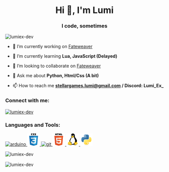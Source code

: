 <h1 align="center">Hi 👋, I'm Lumi</h1>
<h3 align="center">I code, sometimes</h3>

<p align="left"> <img src="https://komarev.com/ghpvc/?username=lumiex-dev&label=Profile%20views&color=0e75b6&style=flat" alt="lumiex-dev" /> </p>

- 🔭 I’m currently working on [Fateweaver](https://github.com/LumiEx-dev/Fateweaver)

- 🌱 I’m currently learning **Lua, JavaScript (Delayed)**

- 👯 I’m looking to collaborate on [Fateweaver](https://github.com/LumiEx-dev/Fateweaver)

- 💬 Ask me about **Python, Html/Css (A bit)**

- 📫 How to reach me **stellargames.lumi@gmail.com / Discord: Lumi_Ex_**

<h3 align="left">Connect with me:</h3>
<p align="left">
<a href="https://codepen.io/lumiex-dev" target="blank"><img align="center" src="https://raw.githubusercontent.com/rahuldkjain/github-profile-readme-generator/master/src/images/icons/Social/codepen.svg" alt="lumiex-dev" height="30" width="40" /></a>
</p>

<h3 align="left">Languages and Tools:</h3>
<p align="left"> <a href="https://www.arduino.cc/" target="_blank" rel="noreferrer"> <img src="https://cdn.worldvectorlogo.com/logos/arduino-1.svg" alt="arduino" width="40" height="40"/> </a> <a href="https://www.w3schools.com/css/" target="_blank" rel="noreferrer"> <img src="https://raw.githubusercontent.com/devicons/devicon/master/icons/css3/css3-original-wordmark.svg" alt="css3" width="40" height="40"/> </a> <a href="https://git-scm.com/" target="_blank" rel="noreferrer"> <img src="https://www.vectorlogo.zone/logos/git-scm/git-scm-icon.svg" alt="git" width="40" height="40"/> </a> <a href="https://www.w3.org/html/" target="_blank" rel="noreferrer"> <img src="https://raw.githubusercontent.com/devicons/devicon/master/icons/html5/html5-original-wordmark.svg" alt="html5" width="40" height="40"/> </a> <a href="https://www.linux.org/" target="_blank" rel="noreferrer"> <img src="https://raw.githubusercontent.com/devicons/devicon/master/icons/linux/linux-original.svg" alt="linux" width="40" height="40"/> </a> <a href="https://www.python.org" target="_blank" rel="noreferrer"> <img src="https://raw.githubusercontent.com/devicons/devicon/master/icons/python/python-original.svg" alt="python" width="40" height="40"/> </a> </p>

<p><img align="center" src="https://github-readme-stats.vercel.app/api/top-langs?username=lumiex-dev&show_icons=true&locale=en&layout=compact" alt="lumiex-dev" /></p>

<p><img align="center" src="https://github-readme-streak-stats.herokuapp.com/?user=lumiex-dev&" alt="lumiex-dev" /></p>
